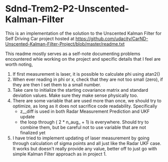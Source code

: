 # Sdnd-Trem2-P2-Unscented-Kalman-Filter

This is an implementation of the solution to the Unscented Kalman Filter for Self Driving Car project hosted at
https://github.com/udacity/CarND-Unscented-Kalman-Filter-Project/blob/master/readme.txt

This readme mostly serves as a self-note documenting problems encountered whie working on the project and specific details that I feel are worth noting,
1. If first measurement is laser, it is possible to calculate phi using atan2()
2. When ever reading in phi or x, check that they are not too small (zero), if they are then I set them to a small number.
3. Take care to initialize the starting covariance matrix and standard deviation values. Make sure they make sense physically too.
4. There are some variable that are used more than once, we should try to optimize, as long as it does not sacrifice code readability. Specifically
     - z__diff is used in both Radar Measurement Prediction and UKF update
     - the loop through ( 2 * n_aug_ + 1) is everywhere. Should try to combine them, but be careful not to use variable that are not finalized yet
5. I have tried to implement updating of laser measurement by going through calculation of sigma points and all just like the Radar UKF case. It works but doesn't really provide any value, better off to just go with simple Kalman Filter approach as in project 1.
